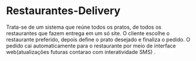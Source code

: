 Restaurantes-Delivery
=====================

Trata-se de um sistema que reúne todos os pratos, de todos os restaurantes que fazem entrega em um só site.
O cliente escolhe o restaurante preferido, depois define o prato desejado e finaliza o pedido.
O pedido cai automaticamente para o restaurante por meio de interface web(atualizações futuras contarao com interatividade SMS) .
